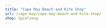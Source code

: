 ```yaml
---
title: "Cape May Beach and Kite Shop"
url: /cape-may/cape-may-beach-and-kite-shop/
shop: Spielzeug
---
```

